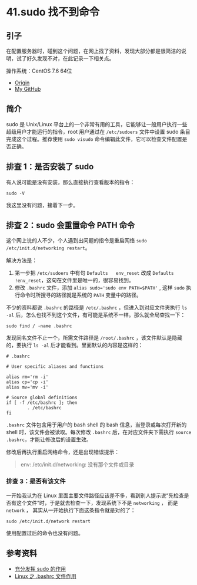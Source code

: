 # 41.sudo 找不到命令
## 引子
在配置服务器时，碰到这个问题，在网上找了资料，发现大部分都是很简洁的说明，试了好久发现不对，在此记录一下相关点。

操作系统：CentOS 7.6 64位


- [Origin][url-origin]
- [My GitHub][url-my-github]

## 简介
sudo 是 Unix/Linux 平台上的一个非常有用的工具，它能够让一般用户执行一些超级用户才能运行的指令，root 用户通过在 `/etc/sudoers` 文件中设置 sudo 条目完成这个过程。推荐使用 `sudo visudo` 命令编辑此文件，它可以检查文件配置是否正确。

## 排查 1：是否安装了 sudo
有人说可能是没有安装，那么直接执行查看版本的指令：
```shell
sudo -V
```
我这里没有问题，接着下一步。

## 排查 2：sudo 会重置命令 PATH 命令
这个网上说的人不少，个人遇到出问题的指令是重启网络 `sudo /etc/init.d/networking restart`。

解决方法是：
1. 第一步把 `/etc/sudoers` 中有句 `Defaults   env_reset` 改成 `Defaults   !env_reset`，这句在文件里是唯一的，很容易找到。
2. 修改 `.bashrc` 文件，添加 `alias sudo='sudo env PATH=$PATH'` , 这样 `sudo` 执行命令时所搜寻的路径就是系统的 `PATH` 变量中的路径。

不少的资料都说 `.bashrc` 的路径是 `/etc/.bashrc` ，但进入到对应文件夹执行 `ls -al` 后，怎么也找不到这个文件，有可能是系统不一样。那么就全局查找一下：
```shell
sudo find / -name .bashrc
```
发现同名文件不止一个，所需文件路径是 `/root/.bashrc` ，该文件默认是隐藏的，要执行 `ls -al` 后才能看到。里面默认的内容是这样的：
```shell
# .bashrc

# User specific aliases and functions

alias rm='rm -i'
alias cp='cp -i'
alias mv='mv -i'

# Source global definitions
if [ -f /etc/bashrc ]; then
        . /etc/bashrc
fi
```

`.bashrc` 文件包含用于用户的 bash shell 的 bash 信息，当登录或每次打开新的 shell 时，该文件会被读取。每次修改 `.bashrc` 后，在对应文件夹下需执行 `source .bashrc`，才能让修改后的设置生效。

修改后再执行重启网络命令，还是出现错误提示：
> env: /etc/init.d/networking: 没有那个文件或目录

### 排查 3：是否有该文件
一开始我认为在 Linux 里面主要文件路径应该差不多，看到别人提示说“先检查是否有这个文件”时，于是就去检查一下，发现系统下不是 `networking` ， 而是 `network` ， 其实从一开始执行下面这条指令就是对的了：
```shell
sudo /etc/init.d/network restart
```
使用配置过后的命令也没有问题。

## 参考资料
- [充分发挥 sudo 的作用][url-blog1]
- [Linux 之 .bashrc 文件作用][url-blog2]


[url-blog1]:https://www.ibm.com/developerworks/cn/aix/library/au-sudo/index.html
[url-blog2]:https://www.cnblogs.com/midworld/p/11006967.html

[url-origin]:https://github.com/XXHolic/segment/issues/43
[url-my-github]:https://github.com/XXHolic